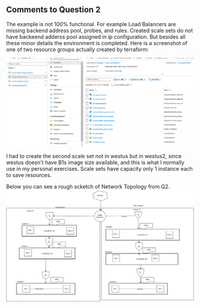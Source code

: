 ## Comments to Question 2

The example is not 100% functional. For example Load Balancers are missing backend address pool, probes, and rules. Created scale sets do not have backeend adderss pool assigned in ip configuration. But besides all these minor details the environment is completed.
Here is a screenshot of one of two resource groups actually created by terraform:

![Az Environment](https://github.com/mirkar/yorksolutions/blob/master/images/AzEnvironment.png )

I had to create the second scale set not in westus but in westus2, since westus doesn't have B1s image size available, and this is what I normally use in my personal exercises. Scale sets have capacity only 1 instance each to save resources.

Below you can see a rough scketch of Network Topology from Q2.
![Sketch](https://github.com/mirkar/yorksolutions/blob/master/images/UHDiagram.png)
